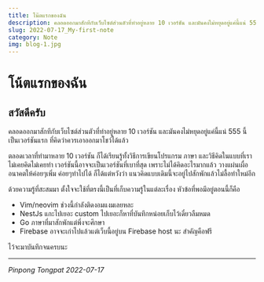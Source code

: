 ```yaml
---
title: โน๊ตแรกของฉัน
description: คลอดออกมาสักทีกับเว็บไซต์ส่วนตัวที่ทำอยู่หลาย 10 เวอร์ชัน และมันคงไม่หยุดอยู่แค่นี้แน่ 555 นี้เป็นเวอร์ชันแรก ที่คิดว่าควรเอาออกมาโชว์ได้แล้ว
slug: 2022-07-17_My-first-note
category: Note
img: blog-1.jpg
---
```


# โน้ตแรกของฉัน

## สวัสดีครับ

คลอดออกมาสักทีกับเว็บไซต์ส่วนตัวที่ทำอยู่หลาย 10 เวอร์ชัน และมันคงไม่หยุดอยู่แค่นี้แน่ 555 นี้เป็นเวอร์ชันแรก ที่คิดว่าควรเอาออกมาโชว์ได้แล้ว

ตลอดเวลาที่ทำมาหลาย 10 เวอร์ชัน ก็ได้เรียนรู้ทั้งวิธีการเขียนโปรแกรม ภาษา และวิธีคิดในแบบที่เราไม่เคยคิดไม่เคยทำ เวอร์ชันนี้อาจจะเป็นเวอร์ชันที่เบาที่สุด เพราะไม่ได้คิดอะไรมากแล้ว วางแผ่นเผื่ออนาคตให้ค่อยๆเพิ่ม ค่อยๆทำไปได้ ก็ได้แต่หวังว่า แนวคิดแบบเดิมนี้จะอยู่ไปสักพักแล้วไม่ลื้อทำใหม่อีก

ด้วยความรู้ที่สะสมมา ตั้งใจจะใช้ที่ตรงนี้เป็นที่เก็บความรู้ในแต่ละเรื่อง หัวข้อที่พอมีอยู่ตอนนี้ก็คือ

- Vim/neovim ช่วงนี้กำลังติดงอมแงมเลยหละ
- NestJs แกะไปเยอะ custom ไปเยอะก็หาที่บันทึกหน่อยเก็บไว้เดี๋ยวลืมหมด
- Go ภาษาที่มาสักพักแต่พึ่งจะศึกษา
- Firebase อาจจะเก่าไปแล้วแต่เว็บนี้อยู่บน Firebase host นะ สำคัญคือฟรี

ไว้จะมาบันทึกจนครบนะ

---

_Pinpong_ _Tongpat_
_2022-07-17_
